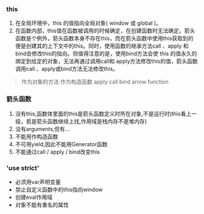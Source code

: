 ### this
1. 在全局环境中，this 的值指向全局对象( window 或 global )。
2. 在函数内部，this值在函数被调用的时候确定，在创建函数时无法确定。箭头函数是个例外，箭头函数本身不存在this，而在箭头函数中使用this获取到的便是创建其的上下文中的this。同时，使用函数的继承方法call 、apply 和bind会修改this的指向。但值得注意的是，使用bind方法会使 this 的值永久的绑定到给定的对象，无法再通过调用call和 apply方法修改this的值，箭头函数调用call 、apply或bind方法无法修改this。

> 作为对象的方法
> 作为构造函数
> apply call bind
> arrow function

### 箭头函数
1. 没有this,函数体里面的this是箭头函数定义时所在对象,不是运行时(this看上一级，若是箭头函数继续上找,作用域是栈内存不是堆内存)
2. 没有arguments,但有...
3. 不能用作构造函数
4. 不可用yield,因此不能用Generator函数
5. 不能通过call / apply / bind改变this

### 'use strict'
- 必须用var声明变量
- 禁止自定义函数中的this指向window
- 创建eval作用域
- 对象不能有重名的属性
